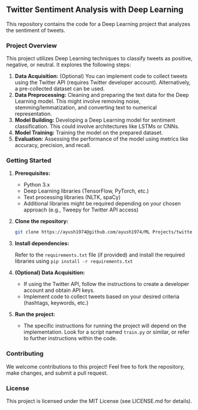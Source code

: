 ## Twitter Sentiment Analysis with Deep Learning

This repository contains the code for a Deep Learning project that analyzes the sentiment of tweets. 

### Project Overview

This project utilizes Deep Learning techniques to classify tweets as positive, negative, or neutral. It explores the following steps:

1. **Data Acquisition:** (Optional) You can implement code to collect tweets using the Twitter API (requires Twitter developer account). Alternatively, a pre-collected dataset can be used.
2. **Data Preprocessing:** Cleaning and preparing the text data for the Deep Learning model. This might involve removing noise, stemming/lemmatization, and converting text to numerical representation.
3. **Model Building:**  Developing a Deep Learning model for sentiment classification. This could involve architectures like LSTMs or CNNs.
4. **Model Training:** Training the model on the prepared dataset. 
5. **Evaluation:** Assessing the performance of the model using metrics like accuracy, precision, and recall.

### Getting Started

1. **Prerequisites:**
    - Python 3.x
    - Deep Learning libraries (TensorFlow, PyTorch, etc.)
    - Text processing libraries (NLTK, spaCy)
    - Additional libraries might be required depending on your chosen approach (e.g., Tweepy for Twitter API access)
2. **Clone the repository:**

   ```bash
   git clone https://ayush1974@github.com/ayush1974/ML Projects/twitter-sentiment-analysis.git
   ```

3. **Install dependencies:**

   Refer to the `requirements.txt` file (if provided) and install the required libraries using `pip install -r requirements.txt`

4. **(Optional) Data Acquisition:**

   - If using the Twitter API, follow the instructions to create a developer account and obtain API keys.
   - Implement code to collect tweets based on your desired criteria (hashtags, keywords, etc.)

5. **Run the project:**

   - The specific instructions for running the project will depend on the implementation. Look for a script named `train.py` or similar, or refer to further instructions within the code. 

### Contributing

We welcome contributions to this project! Feel free to fork the repository, make changes, and submit a pull request.

### License

This project is licensed under the MIT License (see LICENSE.md for details).
